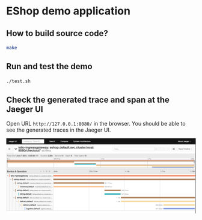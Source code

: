 # EShop demo application

## How to build source code?

```bash
make
```

## Run and test the demo

```bash
./test.sh
```

## Check the generated trace and span at the Jaeger UI

Open URL ```http://127.0.0.1:8080/``` in the browser. You should be able to see the generated traces in the Jaeger UI.

![](screenshot/trace.png)
